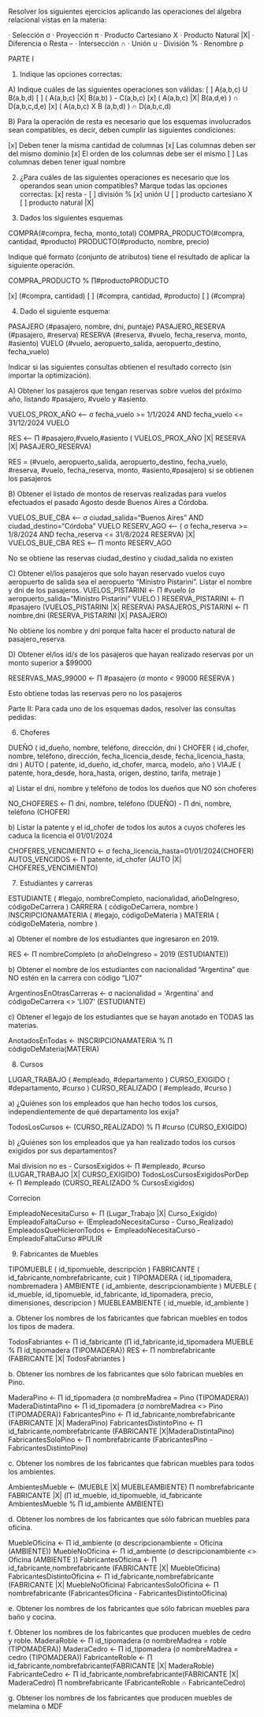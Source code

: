 

Resolver los siguientes ejercicios aplicando las operaciones del álgebra relacional vistas 
en la materia:


· Selección σ 
· Proyección π 
· Producto Cartesiano  X 
· Producto Natural  |X| 
· Diferencia o Resta  – 
· Intersección ∩ 
· Unión ∪ 
· División  % 
· Renombre ρ 
  
 
PARTE I 
 
1)  Indique las opciones correctas: 
 
A) Indique cuáles de las siguientes operaciones son válidas: 
[ ] A(a,b,c) U B(a,b,d) 
[ ] ( A(a,b,c) |X| B(a,b) ) - C(a,b,c) 
[x] ( A(a,b,c) |X| B(a,d,e) ) ∩ D(a,b,c,d,e) 
[x] ( A(a,b,c) X B (a,b,d) ) ∩ D(a,b,c,d)  
 

B) Para la operación de resta es necesario que los esquemas involucrados sean 
compatibles, es decir, deben cumplir las siguientes condiciones:

[x] Deben tener la misma cantidad de columnas 
[x] Las columnas deben ser del mismo dominio 
[x] El orden de los columnas debe ser el mismo 
[ ] Las columnas deben tener igual nombre 
 
 
2)  ¿Para cuáles de las siguientes operaciones es necesario que los operandos 
sean union compatibles? Marque todas las opciones correctas: 
[x] resta - 
[ ] división % 
[x] unión U 
[ ] producto cartesiano X 
[ ] producto natural |X| 
 
3)  Dados los siguientes esquemas 
 
COMPRA(#compra, fecha, monto_total) 
COMPRA_PRODUCTO(#compra, cantidad, #producto) 
PRODUCTO(#producto, nombre, precio) 
 
Indique qué formato (conjunto de atributos) tiene el resultado de aplicar la 
siguiente operación. 
 
COMPRA_PRODUCTO % ∏#productoPRODUCTO 
 
[x] (#compra, cantidad) 
[ ] (#compra, cantidad, #producto) 
[ ] (#compra) 
 
 

4) Dado el siguiente esquema: 
 
PASAJERO (#pasajero, nombre, dni, puntaje) 
PASAJERO_RESERVA (#pasajero, #reserva) 
RESERVA (#reserva, #vuelo, fecha_reserva, monto, #asiento) 
VUELO (#vuelo, aeropuerto_salida, aeropuerto_destino, fecha_vuelo) 
 
Indicar si las siguientes consultas obtienen el resultado correcto (sin importar la 
optimización). 
 
A)  Obtener los pasajeros que tengan reservas sobre vuelos del próximo año, 
listando #pasajero, #vuelo y #asiento. 

VUELOS_PROX_AÑO <— σ fecha_vuelo >= 1/1/2024 AND fecha_vuelo <= 31/12/2024 VUELO 

RES <— Π #pasajero,#vuelo,#asiento ( VUELOS_PROX_AÑO |X| RESERVA |X| PASAJERO_RESERVA) 

RES = (#vuelo, aeropuerto_salida, aeropuerto_destino, fecha_vuelo, #reserva, #vuelo, fecha_reserva, monto, #asiento,#pasajero) si se obtienen los pasajeros
 


B) Obtener el listado de montos de reservas realizadas para vuelos efectuados el 
pasado Agosto desde Buenos Aires a Córdoba. 

VUELOS_BUE_CBA <— σ ciudad_salida=“Buenos Aires” AND ciudad_destino=“Córdoba” VUELO 
RESERV_AGO <— ( σ fecha_reserva >= 1/8/2024 AND fecha_reserva <= 31/8/2024 RESERVA) |X| VUELOS_BUE_CBA 
RES <— Π monto RESERV_AGO 

No se obtiene las reservas ciudad_destino y ciudad_salida no existen
 

C) Obtener el/los pasajeros que solo hayan reservado vuelos cuyo aeropuerto de 
salida sea el aeropuerto “Ministro Pistarini”. Listar el nombre y dni de los 
pasajeros. 
VUELOS_PISTARINI <-  Π #vuelo (σ aeropuerto_salida=“Ministro Pistarini” VUELO ) 
RESERVA_PISTARINI <-  Π #pasajero (VUELOS_PISTARINI |X| RESERVA) 
PASAJEROS_PISTARINI <-  Π nombre,dni (RESERVA_PISTARINI |X| PASAJERO) 

No obtiene los nombre y dni porque falta hacer el producto natural de pasajero_reserva.


D) Obtener el/los id/s de los pasajeros que hayan realizado reservas por un 
monto superior a $99000 

RESERVAS_MAS_99000 <- Π #pasajero (σ monto < 99000 RESERVA ) 

Esto obtiene todas las reservas pero no los pasajeros


Parte II: Para cada uno de los esquemas dados, resolver las consultas pedidas: 
 
6) Choferes 
 
DUEÑO ( id_dueño, nombre, teléfono, dirección, dni ) 
CHOFER ( id_chofer, nombre, teléfono, dirección, fecha_licencia_desde, 
fecha_licencia_hasta, dni ) 
AUTO ( patente, id_dueño, id_chofer, marca, modelo, año ) 
VIAJE ( patente, hora_desde, hora_hasta, origen, destino, tarifa, metraje ) 
  
a) Listar el dni, nombre y teléfono de todos los dueños que NO son choferes 


NO_CHOFERES <- Π dni, nombre, teléfono (DUEÑO) - Π dni, nombre, teléfono (CHOFER)



b) Listar la patente y el id_chofer de todos los autos a cuyos choferes les caduca la licencia el 
01/01/2024 
 
CHOFERES_VENCIMIENTO <- σ fecha_licencia_hasta=01/01/2024(CHOFER) 
AUTOS_VENCIDOS <- Π patente, id_chofer (AUTO |X| CHOFERES_VENCIMIENTO)



7) Estudiantes y carreras 
 
ESTUDIANTE ( #legajo, nombreCompleto, nacionalidad, añoDeIngreso, códigoDeCarrera ) 
CARRERA ( códigoDeCarrera, nombre ) 
INSCRIPCIONAMATERIA ( #legajo, códigoDeMateria ) 
MATERIA ( códigoDeMateria, nombre ) 
  
a) Obtener el nombre de los estudiantes que ingresaron en 2019. 
 

RES <- Π nombreCompleto (σ añoDeIngreso = 2019 (ESTUDIANTE))

b) Obtener el nombre de los estudiantes con nacionalidad “Argentina” que NO estén en la 
carrera con código “LI07” 

ArgentinosEnOtrasCarreras <- σ nacionalidad = 'Argentina' and códigoDeCarrera <> 'LI07' (ESTUDIANTE)


c) Obtener el legajo de los estudiantes que se hayan anotado en TODAS las materias. 

AnotadosEnTodas <- INSCRIPCIONAMATERIA % Π códigoDeMateria(MATERIA)


8) Cursos 
 
LUGAR_TRABAJO ( #empleado, #departamento ) 
CURSO_EXIGIDO ( #departamento, #curso ) 
CURSO_REALIZADO ( #empleado, #curso ) 
 
 
a) ¿Quiénes son los empleados que han hecho todos los cursos, independientemente de qué 
departamento los exija? 

TodosLosCursos <- (CURSO_REALIZADO) % Π #curso (CURSO_EXIGIDO)



b) ¿Quiénes son los empleados que ya han realizado todos los cursos exigidos por sus 
departamentos? 

Mal division no es -
CursosExigidos <- Π #empleado, #curso (LUGAR_TRABAJO |X| CURSO_EXIGIDO)
TodosLosCursosExigidosPorDep <- Π #empleado (CURSO_REALIZADO % CursosExigidos)

Correcion 

EmpleadoNecesitaCurso <- Π (Lugar_Trabajo |X| Curso_Exigido)
EmpleadoFaltaCurso <- (EmpleadoNecesitaCurso - Curso_Realizado)
EmpleadosQueHicieronTodos <- EmpleadoNecesitaCurso - EmpleadoFaltaCurso #PULIR


9) Fabricantes de Muebles 
 
TIPOMUEBLE ( id_tipomueble, descripción ) 
FABRICANTE ( id_fabricante,nombrefabricante, cuit ) 
TIPOMADERA ( id_tipomadera, nombremadera ) 
AMBIENTE ( id_ambiente, descripcionambiente ) 
MUEBLE ( id_mueble, id_tipomueble, id_fabricante, id_tipomadera, precio, dimensiones, descripcion ) 
MUEBLEAMBIENTE ( id_mueble, id_ambiente ) 
 
 
a.  Obtener los nombres de los fabricantes que fabrican muebles en todos los tipos de madera. 

TodosFabriantes <- Π id_fabricante (Π id_fabricante,id_tipomadera MUEBLE % Π id_tipomadera (TIPOMADERA))
RES <- Π nombrefabricante (FABRICANTE |X| TodosFabriantes )

b.  Obtener los nombres de los fabricantes que sólo fabrican muebles en Pino. 

MaderaPino <- Π id_tipomadera (σ nombreMadrea = Pino (TIPOMADERA))
MaderaDistintaPino <- Π id_tipomadera (σ nombreMadrea <> Pino (TIPOMADERA))
FabricantesPino <- Π id_fabricante,nombrefabricante (FABRICANTE |X| MaderaPino)
FabricantesDistintoPino <- Π id_fabricante,nombrefabricante (FABRICANTE |X|MaderaDistintaPino)
FabricantesSoloPino <- Π nombrefabricante (FabricantesPino - FabricantesDistintoPino)

c.  Obtener los nombres de los fabricantes que fabrican muebles para todos los ambientes. 

AmbientesMueble <- (MUEBLE |X| MUEBLEAMBIENTE)
Π nombrefabricante FABRICANTE |X| (Π id_mueble, id_tipomueble, id_fabricante AmbientesMueble % Π id_ambiente AMBIENTE)

d.  Obtener los nombres de los fabricantes que sólo fabrican muebles para oficina. 

MuebleOficina <- Π id_ambiente (σ descripcionambiente = Oficina (AMBIENTE))
MuebleNoOficina <- Π id_ambiente (σ descripcionambiente <> Oficina (AMBIENTE ))
FabricantesOficina <- Π id_fabricante,nombrefabricante (FABRICANTE |X| MuebleOficina)
FabricantesDistintoOficina <- Π id_fabricante,nombrefabricante (FABRICANTE |X| MuebleNoOficina)
FabricantesSoloOficina <- Π nombrefabricante (FabricantesOficina  - FabricantesDistintoOficina)


e.  Obtener los nombres de los fabricantes que sólo fabrican muebles para baño y cocina.


f.  Obtener los nombres de los fabricantes que producen muebles de cedro y roble. 
MaderaRoble <- Π id_tipomadera (σ nombreMadrea = roble (TIPOMADERA))
MaderaCedro <- Π id_tipomadera (σ nombreMadrea = cedro (TIPOMADERA))
FabricanteRoble <- Π id_fabricante,nombrefabricante(FABRICANTE |X| MaderaRoble)
FabricanteCedro <- Π id_fabricante,nombrefabricante(FABRICANTE |X| MaderaCedro)
Π nombrefabricante (FabricanteRoble ∩ FabricanteCedro)

g.  Obtener los nombres de los fabricantes que producen muebles de melamina o MDF

